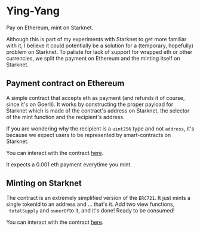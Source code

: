 # Ying-Yang
Pay on Ethereum, mint on Starknet.

Although this is part of my experiments with Starknet to get more familiar with it, I believe it could potentially be a solution for a (temporary, hopefully) problem on Starknet. To paliate for lack of support for wrapped eth or other currencies, we split the payment on Ethereum and the minting itself on Starknet.

## Payment contract on Ethereum
A simple contract that accepts eth as payment (and refunds it of course, since it's on Goerli). It works by constructing the proper payload for Starknet which is made of the contract's address on Starknet, the selector of the mint function and the recipient's address.

If you are wondering why the recipient is a `uint256` type and not `address`, it's because we expect users to be represented by smart-contracts on Starknet.

You can interact with the contract [here](https://goerli.etherscan.io/address/0xc1c54da1676a16223474fb1557be295959b20038).

It expects a 0.001 eth payment everytime you mint.

## Minting on Starknet
The contract is an extremely simplified version of the `ERC721`. It just mints a single tokenId to an address and ... that's it. Add two view functions, ` totalSupply` and `ownerOf`to it, and it's done! Ready to be consumed!

You can interact with the contract [here](https://goerli.voyager.online/contract/0x06d752ffe2c6ae926b473937d855051423df4f923ef8ec6cc7fea9115812179a#readContract).